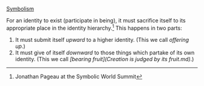 [Symbolism](Symbolism.md)

For an identity to exist (participate in being), it must sacrifice itself to its appropriate place in the identity hierarchy.[^1] This happens in two parts:

1. It must submit itself *upward* to a higher identity. (This we call *offering up*.)
2. It must give of itself *downward* to those things which partake of its own identity. (This we call *[bearing fruit](Creation is judged by its fruit.md)*.)

[^1]: Jonathan Pageau at the Symbolic World Summit
